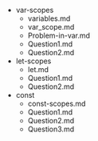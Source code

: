 - var-scopes
    - variables.md
    - var_scope.md
    - Problem-in-var.md
    - Question1.md
    - Question2.md
- let-scopes
    - let.md
    - Question1.md
    - Question2.md
- const
    - const-scopes.md
    - Question1.md
    - Question2.md
    - Question3.md